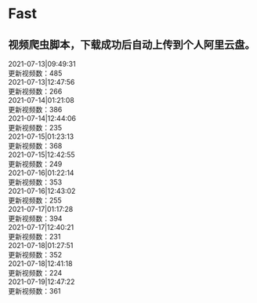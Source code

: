 
# Fast

## 视频爬虫脚本，下载成功后自动上传到个人阿里云盘。

2021-07-13|09:49:31  
更新视频数：485  
2021-07-13|12:47:56  
更新视频数：266  
2021-07-14|01:21:08  
更新视频数：386    
2021-07-14|12:44:06  
更新视频数：235  
2021-07-15|01:23:13  
更新视频数：368  
2021-07-15|12:42:55  
更新视频数：249  
2021-07-16|01:22:14  
更新视频数：353  
2021-07-16|12:43:02  
更新视频数：255  
2021-07-17|01:17:28  
更新视频数：394  
2021-07-17|12:40:21  
更新视频数：231  
2021-07-18|01:27:51  
更新视频数：352  
2021-07-18|12:41:18  
更新视频数：224  
2021-07-19|12:47:22  
更新视频数：361